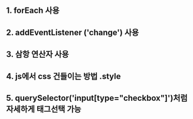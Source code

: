 ## 1. forEach 사용
## 2. addEventListener ('change') 사용
## 3. 삼항 연산자 사용
## 4. js에서 css 건들이는 방법 .style
## 5. querySelector('input[type="checkbox"]')처럼 자세하게 태그선택 가능